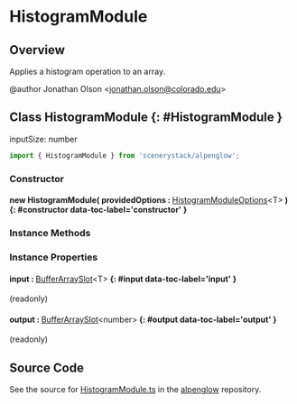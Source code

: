 # HistogramModule

## Overview

Applies a histogram operation to an array.

@author Jonathan Olson &lt;jonathan.olson@colorado.edu&gt;

## Class HistogramModule {: #HistogramModule }


inputSize: number

```js
import { HistogramModule } from 'scenerystack/alpenglow';
```
### Constructor

#### new HistogramModule( providedOptions : <span style="font-weight: 400;">[HistogramModuleOptions](../alpenglow/HistogramModule.md#HistogramModuleOptions)&lt;T&gt;</span> ) {: #constructor data-toc-label='constructor' }

### Instance Methods



### Instance Properties

#### input : <span style="font-weight: 400;">[BufferArraySlot](../alpenglow/BufferArraySlot.md)&lt;T&gt;</span> {: #input data-toc-label='input' }

(readonly)

#### output : <span style="font-weight: 400;">[BufferArraySlot](../alpenglow/BufferArraySlot.md)&lt;<span style="color: hsla(calc(var(--md-hue) + 180deg),80%,40%,1);">number</span>&gt;</span> {: #output data-toc-label='output' }

(readonly)



## Source Code

See the source for [HistogramModule.ts](https://github.com/phetsims/alpenglow/blob/main/js/webgpu/modules/gpu/HistogramModule.ts) in the [alpenglow](https://github.com/phetsims/alpenglow) repository.
